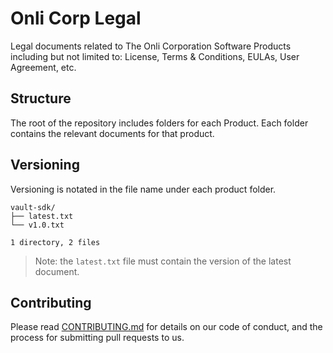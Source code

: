 # Onli Corp Legal
Legal documents related to The Onli Corporation Software Products including but not limited to: License, Terms & Conditions, EULAs, User Agreement, etc.
## Structure
The root of the repository includes folders for each Product. Each folder contains the relevant documents for that product.
## Versioning
Versioning is notated in the file name under each product folder. 
```
vault-sdk/
├── latest.txt
└── v1.0.txt

1 directory, 2 files
```
> Note: the `latest.txt` file must contain the version of the latest document.
## Contributing
Please read [CONTRIBUTING.md](CONTRIBUTING.md) for details on our code of conduct, and the process for submitting pull requests to us.